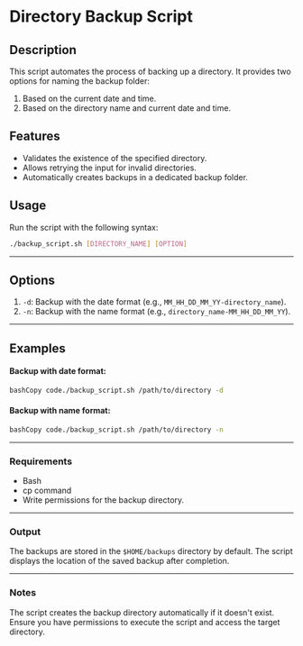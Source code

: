 # Directory Backup Script

## Description
This script automates the process of backing up a directory. It provides two options for naming the backup folder:
1. Based on the current date and time.
2. Based on the directory name and current date and time.

## Features
- Validates the existence of the specified directory.
- Allows retrying the input for invalid directories.
- Automatically creates backups in a dedicated backup folder.

## Usage
Run the script with the following syntax:

```bash
./backup_script.sh [DIRECTORY_NAME] [OPTION]
```

---

## Options

 1. `-d`: Backup with the date format (e.g., `MM_HH_DD_MM_YY-directory_name`).
 2. `-n`: Backup with the name format (e.g., `directory_name-MM_HH_DD_MM_YY`).

---

## Examples


#### Backup with date format:
```bash
bashCopy code./backup_script.sh /path/to/directory -d
```

#### Backup with name format:
```bash
bashCopy code./backup_script.sh /path/to/directory -n
```

---

### Requirements

 - Bash
 - cp command
 - Write permissions for the backup directory.

---

### Output
The backups are stored in the `$HOME/backups` directory by default. The script displays the location of the saved backup after completion.

---

### Notes

The script creates the backup directory automatically if it doesn't exist.
Ensure you have permissions to execute the script and access the target directory.

